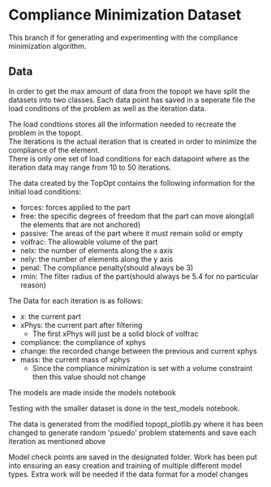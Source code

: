 # Compliance Minimization Dataset

This branch if for generating and experimenting with the compliance minimization algorithm.

## Data
In order to get the max amount of data from the topopt we have split the datasets into two classes. 
Each data point has saved in a seperate file the load conditions of the problem as well as the iteration data.

The load condtions stores all the information needed to recreate the problem in the topopt.  
The iterations is the actual iteration that is created in order to minimize the compliance of the element.  
There is only one set of load conditions for each datapoint where as the iteration data may range from 10 to 50 iterations.  

The data created by the TopOpt contains the following information for the initial load conditions:
- forces: forces applied to the part
- free: the specific degrees of freedom that the part can move along(all the elements that are not anchored)
- passive: The areas of the part where it must remain solid or empty
- volfrac: The allowable volume of the part
- nelx: the number of elements along the x axis
- nely: the number of elements along the y axis
- penal: The compliance penalty(should always be 3)
- rmin: The filter radius of the part(should always be 5.4 for no particular reason)

The Data for each iteration is as follows:
- x: the current part 
- xPhys: the current part after filtering
    - The first xPhys will just be a solid block of volfrac
- compliance: the compliance of xphys
- change: the recorded change between the previous and current xphys
- mass: the current mass of xphys
    - Since the compliance minimization is set with a volume constraint then this value should not change


The models are made inside the models notebook

Testing with the smaller dataset is done in the test_models notebook.

The data is generated from the modified topopt_plotlib.py where it has been changed to generate random 'psuedo' problem statements and save each iteration as mentioned above

Model check points are saved in the designated folder. Work has been put into ensuring an easy creation and training of multiple different model types. Extra work will be needed if the data format for a model changes
